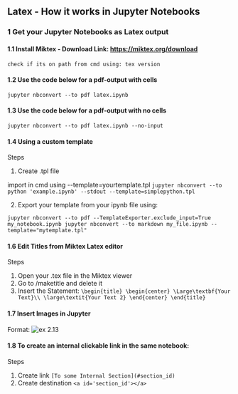 ## Latex - How it works in Jupyter Notebooks
### 1 Get your Jupyter Notebooks as Latex output
#### 1.1 Install Miktex - Download Link: https://miktex.org/download
 `check if its on path from cmd using: tex version`
#### 1.2 Use the code below for a pdf-output with cells
 `jupyter nbconvert --to pdf latex.ipynb`
#### 1.3 Use the code below for a pdf-output with no cells
`jupyter nbconvert --to pdf latex.ipynb --no-input`
#### 1.4 Using a custom template
Steps

 1. Create .tpl file
 
 import in cmd using --template=yourtemplate.tpl
 `jupyter nbconvert --to python 'example.ipynb' --stdout --template=simplepython.tpl`

 2. Export your template from your ipynb file using:
 
 `jupyter nbconvert --to pdf --TemplateExporter.exclude_input=True my_notebook.ipynb jupyter nbconvert --to markdown my_file.ipynb --     template="mytemplate.tpl"`

#### 1.6 Edit Titles from Miktex Latex editor
Steps

  1. Open your .tex file in the Miktex viewer
  2. Go to /maketitle and delete it
  3. Insert the Statement: 
`\begin{title}
   \begin{center}
      \Large\textbf{Your Text}\\
      \large\textit{Your Text 2}
   \end{center}
\end{title}`

#### 1.7 Insert Images in Jupyter
Format: ![ex 2.13](path/ex2.png)

#### 1.8 To create an internal clickable link in the same notebook:
Steps
1. Create link `[To some Internal Section](#section_id)`
2. Create destination `<a id='section_id'></a>`
